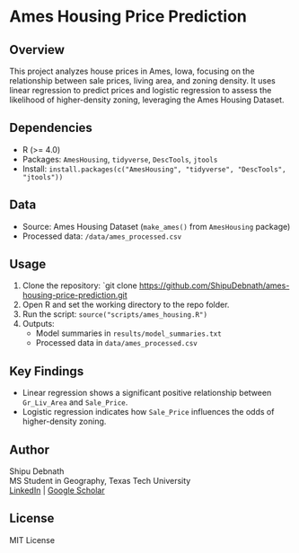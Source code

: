 # Ames Housing Price Prediction

## Overview
This project analyzes house prices in Ames, Iowa, focusing on the relationship between sale prices, living area, and zoning density. It uses linear regression to predict prices and logistic regression to assess the likelihood of higher-density zoning, leveraging the Ames Housing Dataset.

## Dependencies
- R (>= 4.0)
- Packages: `AmesHousing`, `tidyverse`, `DescTools`, `jtools`
- Install: `install.packages(c("AmesHousing", "tidyverse", "DescTools", "jtools"))`

## Data
- Source: Ames Housing Dataset (`make_ames()` from `AmesHousing` package)
- Processed data: `/data/ames_processed.csv`

## Usage
1. Clone the repository: `git clone https://github.com/ShipuDebnath/ames-housing-price-prediction.git
2. Open R and set the working directory to the repo folder.
3. Run the script: `source("scripts/ames_housing.R")`
4. Outputs:
   - Model summaries in `results/model_summaries.txt`
   - Processed data in `data/ames_processed.csv`

## Key Findings
- Linear regression shows a significant positive relationship between `Gr_Liv_Area` and `Sale_Price`.
- Logistic regression indicates how `Sale_Price` influences the odds of higher-density zoning.

## Author
Shipu Debnath  
MS Student in Geography, Texas Tech University  
[LinkedIn](https://linkedin.com/in/shipudebnath/) | [Google Scholar](https://scholar.google.com/citations?user=WyP6KUUAAAAJ&hl=en)

## License
MIT License
